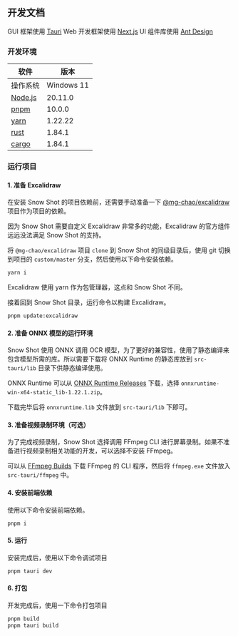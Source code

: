 ## 开发文档

GUI 框架使用 [Tauri](https://tauri.app/) 
Web 开发框架使用 [Next.js](https://nextjs.org/) 
UI 组件库使用 [Ant Design](https://ant.design/)

### 开发环境

| 软件                                         | 版本       |
| -------------------------------------------- | ---------- |
| 操作系统                                     | Windows 11 |
| [Node.js](https://nodejs.org)                | 20.11.0    |
| [pnpm](https://pnpm.io/)                     | 10.0.0     |
| [yarn](https://classic.yarnpkg.com/lang/en/) | 1.22.22    |
| [rust](https://rust-lang.org)                | 1.84.1     |
| [cargo](https://rust-lang.org)               | 1.84.1     |

### 运行项目

#### 1. 准备 Excalidraw

在安装 Snow Shot 的项目依赖前，还需要手动准备一下 [@mg-chao/excalidraw](https://github.com/mg-chao/excalidraw) 项目作为项目的依赖。

因为 Snow Shot 需要自定义 Excalidraw 非常多的功能，Excalidraw 的官方组件远远没法满足 Snow Shot 的支持。

将 `@mg-chao/excalidraw` 项目 `clone` 到 Snow Shot 的同级目录后，使用 git 切换到项目的 `custom/master` 分支，然后使用以下命令安装依赖。

```bash
yarn i
```

Excalidraw 使用 yarn 作为包管理器，这点和 Snow Shot 不同。

接着回到 Snow Shot 目录，运行命令以构建 Excalidraw。

```bash
pnpm update:excalidraw
```

#### 2. 准备 ONNX 模型的运行环境

Snow Shot 使用 ONNX 调用 OCR 模型，为了更好的兼容性，使用了静态编译来包含模型所需的库。所以需要下载将 ONNX Runtime 的静态库放到 `src-tauri/lib` 目录下供静态编译使用。

ONNX Runtime 可以从 [ONNX Runtime Releases](https://github.com/supertone-inc/onnxruntime-build/releases) 下载，选择 `onnxruntime-win-x64-static_lib-1.22.1.zip`。

下载完毕后将 `onnxruntime.lib` 文件放到 `src-tauri/lib` 下即可。

#### 3. 准备视频录制环境（可选）

为了完成视频录制，Snow Shot 选择调用 FFmpeg CLI 进行屏幕录制。如果不准备进行视频录制相关功能的开发，可以选择不安装 FFmpeg。

可以从 [FFmpeg Builds](https://www.gyan.dev/ffmpeg/builds/) 下载 FFmpeg 的 CLI 程序，然后将 `ffmpeg.exe` 文件放入 `src-tauri/ffmpeg` 中。

#### 4. 安装前端依赖

使用以下命令安装前端依赖。

```bash
pnpm i
```

#### 5. 运行

安装完成后，使用以下命令调试项目

```bash
pnpm tauri dev
```
#### 6. 打包

开发完成后，使用一下命令打包项目

```bash
pnpm build 
pnpm tauri build
```
